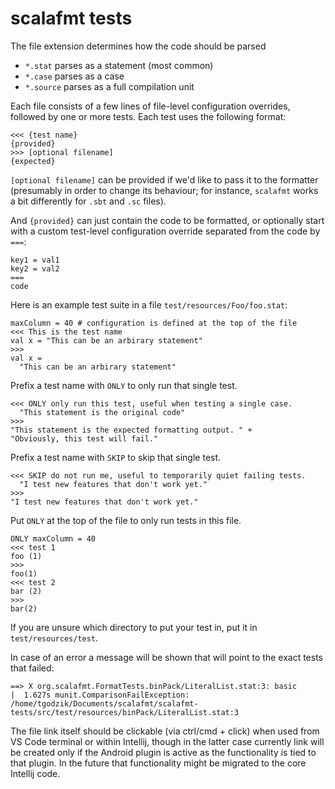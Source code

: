 # scalafmt tests

The file extension determines how the code should be parsed

* `*.stat` parses as a statement (most common)
* `*.case` parses as a case
* `*.source` parses as a full compilation unit

Each file consists of a few lines of file-level configuration overrides, followed by
one or more tests. Each test uses the following format:

```
<<< {test name}
{provided}
>>> [optional filename]
{expected}
```

`[optional filename]` can be provided if we'd like to pass it to the formatter (presumably
in order to change its behaviour; for instance, `scalafmt` works a bit differently for `.sbt`
and `.sc` files).

And `{provided}` can just contain the code to be formatted, or optionally start with a custom
test-level configuration override separated from the code by `===`:

```
key1 = val1
key2 = val2
===
code
```

Here is an example test suite in a file `test/resources/Foo/foo.stat`:
```
maxColumn = 40 # configuration is defined at the top of the file
<<< This is the test name
val x = "This can be an arbirary statement"
>>>
val x =
  "This can be an arbirary statement"
```

Prefix a test name with `ONLY` to only run that single test.
```
<<< ONLY only run this test, useful when testing a single case.
  "This statement is the original code"
>>>
"This statement is the expected formatting output. " +
"Obviously, this test will fail."
```

Prefix a test name with `SKIP` to skip that single test.
```
<<< SKIP do not run me, useful to temporarily quiet failing tests.
  "I test new features that don't work yet."
>>>
"I test new features that don't work yet."
```

Put `ONLY` at the top of the file to only run tests in this file.
```
ONLY maxColumn = 40
<<< test 1
foo (1)
>>>
foo(1)
<<< test 2
bar (2)
>>>
bar(2)
```

If you are unsure which directory to put your test in, put it in `test/resources/test`.

In case of an error a message will be shown that will point to the exact tests that failed:

```
==> X org.scalafmt.FormatTests.binPack/LiteralList.stat:3: basic                                     |  1.627s munit.ComparisonFailException: /home/tgodzik/Documents/scalafmt/scalafmt-tests/src/test/resources/binPack/LiteralList.stat:3
```

The file link itself should be clickable (via ctrl/cmd + click) when used from VS Code terminal or within Intellij, though in the latter case currently link will be created only if the Android plugin is active as the functionality is tied to that plugin. In the future that functionality might be migrated to the core Intellij code.

